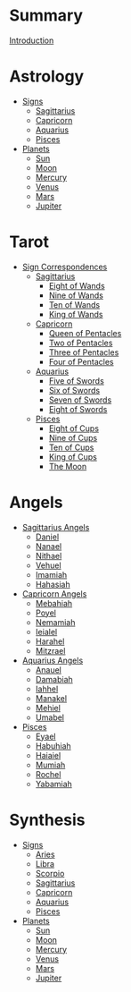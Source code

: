 # Summary

[Introduction](README.md)

# Astrology
- [Signs]()
    - [Sagittarius](astrology/raw/sagittarius.md)
    - [Capricorn](astrology/raw/capricorn.md)
    - [Aquarius](astrology/raw/aquarius.md)
    - [Pisces](astrology/raw/pisces.md)
- [Planets]()
    - [Sun](raw/planets/sun.md)
    - [Moon](raw/planets/moon.md)
    - [Mercury](raw/planets/mercury.md)
    - [Venus](raw/planets/venus.md)
    - [Mars](raw/planets/mars.md)
    - [Jupiter](raw/planets/jupiter.md)

# Tarot
- [Sign Correspondences]()
    - [Sagittarius]()
        - [Eight of Wands](tarot/saggitarius/eight_of_wands.md)
        - [Nine of Wands](tarot/saggitarius/nine_of_wands.md)
        - [Ten of Wands](tarot/saggitarius/ten_of_wands.md)
        - [King of Wands](tarot/saggitarius/king_of_wands.md)
    - [Capricorn]()
        - [Queen of Pentacles](tarot/capricorn/queen_of_pentacles.md)
        - [Two of Pentacles](tarot/capricorn/two_of_pentacles.md)
        - [Three of Pentacles](tarot/capricorn/three_of_pentacles.md)
        - [Four of Pentacles](tarot/capricorn/four_of_pentacles.md)
    - [Aquarius]()
        - [Five of Swords](tarot/aquarius/five_of_swords.md)
        - [Six of Swords](tarot/aquarius/six_of_swords.md)
        - [Seven of Swords](tarot/aquarius/seven_of_swords.md)
        - [Eight of Swords](tarot/aquarius/eight_of_swords.md)
    - [Pisces]()
        - [Eight of Cups](tarot/pisces/eight_cups.md)
        - [Nine of Cups](tarot/pisces/nine_cups.md)
        - [Ten of Cups](tarot/pisces/ten_cups.md)
        - [King of Cups](tarot/pisces/king_cups.md)
        - [The Moon](tarot/pisces/the_moon.md)

# Angels
- [Sagittarius Angels]()
    - [Daniel](angels/sagittarius/daniel.md)
    - [Nanael](angels/sagittarius/nanael.md)
    - [Nithael](angels/sagittarius/nithael.md)
    - [Vehuel](angels/sagittarius/vehuel.md)
    - [Imamiah](angels/sagittarius/imamiah.md)
    - [Hahasiah](angels/sagittarius/hahasiah.md)
- [Capricorn Angels]()
    - [Mebahiah](angels/capricorn/mebahiah.md)
    - [Poyel](angels/capricorn/poyel.md)
    - [Nemamiah](angels/capricorn/nemamiah.md)
    - [Ieialel](angels/capricorn/ieialel.md)
    - [Harahel](angels/capricorn/harahel.md)
    - [Mitzrael](angels/capricorn/mitzrael.md)
- [Aquarius Angels]()
    - [Anauel](angels/aquarius/anauel.md)
    - [Damabiah](angels/aquarius/damabiah.md)
    - [Iahhel](angels/aquarius/iahhel.md)
    - [Manakel](angels/aquarius/manakel.md)
    - [Mehiel](angels/aquarius/mehiel.md)
    - [Umabel](angels/aquarius/umabel.md)
- [Pisces]()
    - [Eyael](angels/pisces/eyael.md)
    - [Habuhiah](angels/pisces/habuhiah.md)
    - [Haiaiel](angels/pisces/haiaiel.md)
    - [Mumiah](angels/pisces/mumiah.md)
    - [Rochel](angels/pisces/rochel.md)
    - [Yabamiah](angels/pisces/yabamiah.md)

# Synthesis
- [Signs]()
    - [Aries](astrology/synthesis/aries.md)
    - [Libra](astrology/synthesis/libra.md)
    - [Scorpio](astrology/synthesis/scorpio.md)
    - [Sagittarius](astrology/synthesis/sagittarius.md)
    - [Capricorn](astrology/synthesis/capricorn.md)
    - [Aquarius](astrology/synthesis/aquarius.md)
    - [Pisces](astrology/synthesis/pisces.md)
- [Planets]()
    - [Sun](synthesis/planets/sun.md)
    - [Moon](synthesis/planets/moon.md)
    - [Mercury](synthesis/planets/mercury.md)
    - [Venus](synthesis/planets/venus.md)
    - [Mars](synthesis/planets/mars.md)
    - [Jupiter](synthesis/planets/jupiter.md)

<!-- ## Core Concepts
* [Introduction to Hermetism](introduction.md)
  * [Origins and History](introduction/origins.md)
  * [The Emerald Tablet](introduction/emerald-tablet.md)
  * [Hermetic Principles](introduction/principles.md)

## The Three Arts
* [Kabbalah](kabbalah.md)
  * [Tree of Life](kabbalah/tree-of-life.md)
  * [The Four Worlds](kabbalah/four-worlds.md)
  * [Pathworking](kabbalah/pathworking.md)

## Practice
* [Meditation Techniques](practice/meditation.md)
* [Ritual Work](practice/rituals.md)
* [Symbol Integration](practice/symbols.md)

## Advanced Studies
* [Alchemy](advanced/alchemy.md)
* [Sacred Geometry](advanced/geometry.md)
* [Numerology](advanced/numerology.md)
* [Hermetic Magic](advanced/magic.md)

## Appendix
* [Glossary](appendix/glossary.md)
* [Bibliography](appendix/bibliography.md)
* [Resources](appendix/resources.md)  -->